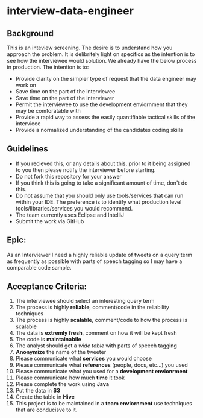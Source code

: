 # interview-data-engineer

## Background
This is an inteview screening.   The desire is to understand how you approach the problem.   It is delibritely light on specifics as the intention is to see how the interviewee would solution.  We already have the below process in production.   The intention is to:
* Provide clarity on the simpler type of request that the data engineer may work on
* Save time on the part of the interviewee
* Save time on the part of the interviewer
* Permit the interviewee to use the development enviornment that they may be comforatable with
* Provide a rapid way to assess the easily quantifiable tactical skills of the intervieee
* Provide a normalized understanding of the candidates coding skills

## Guidelines
* If you recieved this, or any details about this, prior to it being assigned to you then please notify the interviewer before starting.
* Do not fork this repository for your answer
* If you think this is going to take a significant amount of time, don't do this.
* Do not assume that you should only use tools/services that can run within your IDE.   The preference is to identify what production level tools/libraries/services you would recommend.
* The team currently uses Eclipse and IntelliJ
* Submit the work via GitHub

## Epic:
As an Interviewer I need a highly reliable update of tweets on a query term as frequently as possible with parts of speech tagging so I may have a comparable code sample.

## Acceptance Criteria:
1. The interviewee should select an interesting query term
2. The process is highly **reliable**, comment/code in the reliability techniques
3. The process is highly **scalable**, comment/code to how the process is scalable
4. The data is **extremly fresh**, comment on how it will be kept fresh
5. The code is **maintainabile**
6. The analyst should get a *wide table* with parts of speech tagging
7. **Anonymize** the name of the tweeter
8. Please communicate what **services** you would choose
9. Please communicate what **references** (people, docs, etc...) you used
10. Please communicate what you used for a **development envionrment**
11. Please communicate how much **time** it took
12. Please complete the work using **Java**
13. Put the data in **S3**
14. Create the table in **Hive**
15. This project is to be maintained in a **team enviornment** use techniques that are conducisve to it.
